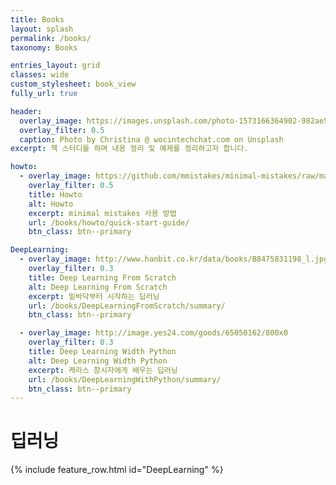 ```yaml
---
title: Books
layout: splash
permalink: /books/
taxonomy: Books

entries_layout: grid
classes: wide
custom_stylesheet: book_view
fully_url: true

header:
  overlay_image: https://images.unsplash.com/photo-1573166364902-982ae58a27ae?ixlib=rb-1.2.1&ixid=eyJhcHBfaWQiOjEyMDd9&auto=format&fit=crop&w=1024&q=80
  overlay_filter: 0.5
  caption: Photo by Christina @ wocintechchat.com on Unsplash
excerpt: 책 스터디를 하며 내용 정리 및 예제를 정리하고자 합니다.

howto:
  - overlay_image: https://github.com/mmistakes/minimal-mistakes/raw/master/screenshot.png
    overlay_filter: 0.5
    title: Howto
    alt: Howto
    excerpt: minimal mistakes 사용 방법
    url: /books/howto/quick-start-guide/
    btn_class: btn--primary

DeepLearning:
  - overlay_image: http://www.hanbit.co.kr/data/books/B8475831198_l.jpg
    overlay_filter: 0.3
    title: Deep Learning From Scratch
    alt: Deep Learning From Scratch
    excerpt: 밑바닥부터 시작하는 딥러닝
    url: /books/DeepLearningFromScratch/summary/
    btn_class: btn--primary

  - overlay_image: http://image.yes24.com/goods/65050162/800x0
    overlay_filter: 0.3
    title: Deep Learning Width Python
    alt: Deep Learning Width Python
    excerpt: 케라스 창시자에게 배우는 딥러닝
    url: /books/DeepLearningWithPython/summary/
    btn_class: btn--primary
---
```


<!-- # 설명서
{% include feature_row.html id="feature_row_howto" %} -->

# 딥러닝
{% include feature_row.html id="DeepLearning" %}